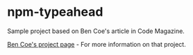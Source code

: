 npm-typeahead
=============

Sample project based on Ben Coe's article in Code Magazine.

[Ben Coe's project page](https://github.com/bcoe/npm-typeahead) - For more information on that project.
